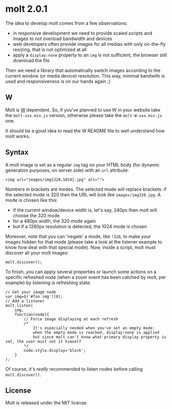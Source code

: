 molt 2.0.1
==========

The idea to develop molt comes from a few observations:

- in responsive development we need to provide scaled scripts and images to not overload bandwidth and devices
- web developers often provide images for all medias with only on-the-fly resizing, that is not optimized at all
- apply a `display:none` property to an `img` is not sufficient, the browser still download the file

Then we need a library that automatically switch images according to the current window (or media device) resolution. This way, minimal bandwith is used and responsiveness is on our hands again ;)

W
-

Molt is [W](https://github.com/pyrsmk/W) dependent. So, if you've planned to use W in your website take the `molt-xxx.min.js` version, otherwise please take the `molt-W-xxx.min.js` one.

It should be a good idea to read the W README file to well understand how molt works.

Syntax
------

A molt image is set as a regular `img` tag on your HTML body (for dynamic generation purposes, on server side) with an `url` attribute:

    <img url="images/img{320,1024}.jpg" alt="">

Numbers in brackets are modes. The selected mode will replace brackets: if the selected mode is 320 then the URL will look like `images/img320.jpg`. A mode is chosen like this:

- if the current window/device width is, let's say, 240px then molt will choose the 320 mode
- for a 480px width, the 320 mode again
- but if a 1280px resolution is detected, the 1024 mode is chosen

Moreover, note that you can 'negate' a mode, like `!320`, to make your images hidden for that mode (please take a look at the listener example to know how deal with that special mode). Now, inside a script, molt must discover all your molt images:

    molt.discover();

To finish, you can apply several properties or launch some actions on a specific refreshed node (when a zoom event has been catched by molt, per example) by listening is refreshing state:

    // Get your image node
    var img=$('#foo img')[0];
    // Add a listener
    molt.listen(
        img,
        function(node){
            // Force image displaying at each refresh
            /*
                It's especially needed when you've set an empty mode:
                when the empty mode is reached, display:none is applied
                but since molt can't know what primary display property is set, the user must set it himself
            */
            node.style.display='block';
        }
    );

Of course, it's _really_ recommended to listen nodes before calling `molt.discover()`.

License
-------

Molt is released under the MIT license.
